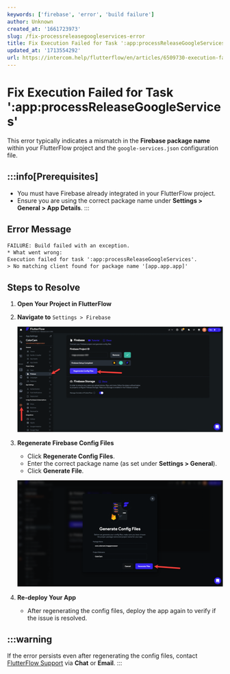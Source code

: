 ```yaml
---
keywords: ['firebase', 'error', 'build failure']
author: Unknown
created_at: '1661723973'
slug: /fix-processreleasegoogleservices-error
title: Fix Execution Failed for Task ':app:processReleaseGoogleServices'
updated_at: '1713554292'
url: https://intercom.help/flutterflow/en/articles/6509730-execution-failed-for-task-app-processreleasegoogleservices
---
```


# Fix Execution Failed for Task ':app:processReleaseGoogleServices'

This error typically indicates a mismatch in the **Firebase package name** within your FlutterFlow project and the `google-services.json` configuration file.

## :::info[Prerequisites]
- You must have Firebase already integrated in your FlutterFlow project.
- Ensure you are using the correct package name under **Settings > General > App Details**.
:::

## Error Message

```plaintext
FAILURE: Build failed with an exception.
* What went wrong:
Execution failed for task ':app:processReleaseGoogleServices'.
> No matching client found for package name '[app.app.app]'
```

## Steps to Resolve

1. **Open Your Project in FlutterFlow**

2. **Navigate to** `Settings > Firebase`

   ![Firebase settings in FlutterFlow](../assets/20250430121329008679.png)

3. **Regenerate Firebase Config Files**
   - Click **Regenerate Config Files**.
   - Enter the correct package name (as set under **Settings > General**).
   - Click **Generate File**.

   ![Regenerating Firebase config files](../assets/20250430121329460301.png)

4. **Re-deploy Your App**
   - After regenerating the config files, deploy the app again to verify if the issue is resolved.

## :::warning
If the error persists even after regenerating the config files, contact [FlutterFlow Support](mailto:support@flutterflow.io) via **Chat** or **Email**.
:::
